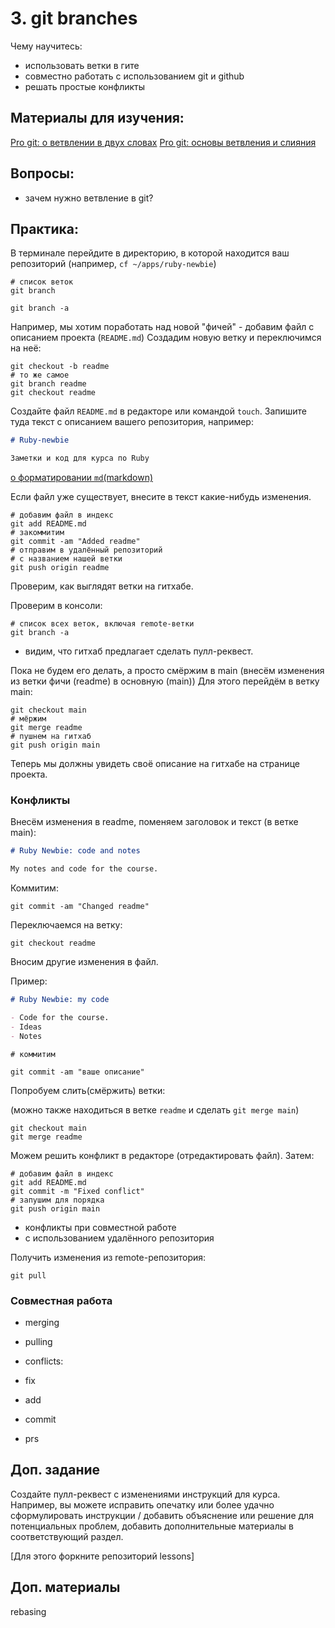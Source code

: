 # 3. git branches

Чему научитесь:
- использовать ветки в гите
- совместно работать с использованием git и github
- решать простые конфликты

## Материалы для изучения:

[Pro git: о ветвлении в двух словах](https://git-scm.com/book/ru/v2/%D0%92%D0%B5%D1%82%D0%B2%D0%BB%D0%B5%D0%BD%D0%B8%D0%B5-%D0%B2-Git-%D0%9E-%D0%B2%D0%B5%D1%82%D0%B2%D0%BB%D0%B5%D0%BD%D0%B8%D0%B8-%D0%B2-%D0%B4%D0%B2%D1%83%D1%85-%D1%81%D0%BB%D0%BE%D0%B2%D0%B0%D1%85)
[Pro git: основы ветвления и слияния](https://git-scm.com/book/ru/v2/%D0%92%D0%B5%D1%82%D0%B2%D0%BB%D0%B5%D0%BD%D0%B8%D0%B5-%D0%B2-Git-%D0%9E%D1%81%D0%BD%D0%BE%D0%B2%D1%8B-%D0%B2%D0%B5%D1%82%D0%B2%D0%BB%D0%B5%D0%BD%D0%B8%D1%8F-%D0%B8-%D1%81%D0%BB%D0%B8%D1%8F%D0%BD%D0%B8%D1%8F)

## Вопросы:
- зачем нужно ветвление в git?

## Практика:

В терминале перейдите в директорию, в которой находится ваш репозиторий (например, `cf ~/apps/ruby-newbie`)

```
# список веток
git branch

git branch -a
```

Например, мы хотим поработать над новой "фичей" - добавим файл с описанием проекта (`README.md`)
Создадим новую ветку и переключимся на неё:

```
git checkout -b readme
# то же самое
git branch readme
git checkout readme
```

Создайте файл `README.md` в редакторе или командой `touch`.
Запишите туда текст с описанием вашего репозитория, например:

```markdown
# Ruby-newbie

Заметки и код для курса по Ruby
```

[о форматировании `md`(markdown)](https://docs.github.com/ru/get-started/writing-on-github/getting-started-with-writing-and-formatting-on-github/basic-writing-and-formatting-syntax)

Если файл уже существует, внесите в текст какие-нибудь изменения.

```
# добавим файл в индекс
git add README.md
# закоммитим
git commit -am "Added readme"
# отправим в удалённый репозиторий
# с названием нашей ветки
git push origin readme
```

Проверим, как выглядят ветки на гитхабе.

Проверим в консоли:
```
# список всех веток, включая remote-ветки
git branch -a
```

+ видим, что гитхаб предлагает сделать пулл-реквест.

Пока не будем его делать, а просто смёржим в main (внесём изменения из ветки фичи (readme) в основную (main))
Для этого перейдём в ветку main:

```
git checkout main
# мёржим
git merge readme
# пушнем на гитхаб
git push origin main
```

Теперь мы должны увидеть своё описание на гитхабе на странице проекта.

### Конфликты

Внесём изменения в readme, поменяем заголовок и текст (в ветке main):

```markdown
# Ruby Newbie: code and notes

My notes and code for the course.
```

Коммитим:

```
git commit -am "Changed readme"
```

Переключаемся на ветку:
```
git checkout readme
```

Вносим другие изменения в файл.

Пример:

```markdown
# Ruby Newbie: my code

- Code for the course.
- Ideas
- Notes
```

```
# коммитим

git commit -am "ваше описание"
```
Попробуем слить(смёржить) ветки:

(можно также находиться в ветке `readme` и сделать `git merge main`)
```
git checkout main
git merge readme
```

Можем решить конфликт в редакторе (отредактировать файл).
Затем:

```
# добавим файл в индекс
git add README.md
git commit -m "Fixed conflict"
# запушим для порядка
git push origin main
```

- конфликты при совместной работе
- с использованием удалённого репозитория

Получить изменения из remote-репозитория:

```
git pull
```

### Совместная работа




















- merging


- pulling

- conflicts:
 - fix
 - add
 - commit

- prs


## Доп. задание

Создайте пулл-реквест с изменениями инструкций для курса. Например, вы можете исправить опечатку или более удачно сформулировать инструкции / добавить объяснение или решение для потенциальных проблем, добавить дополнительные материалы в соответствующий раздел.

[Для этого форкните репозиторий lessons]

## Доп. материалы

rebasing


